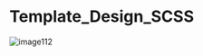 # Template_Design_SCSS
![image112](https://user-images.githubusercontent.com/124285240/229584708-cb943f73-39d8-4fd5-9be7-2930cba737d7.png)
